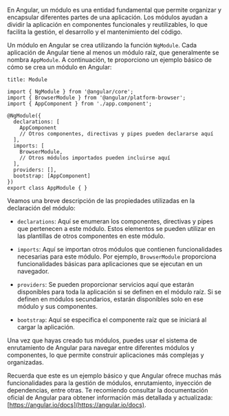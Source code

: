   
En Angular, un módulo es una entidad fundamental que permite organizar y encapsular diferentes partes de una aplicación. Los módulos ayudan a dividir la aplicación en componentes funcionales y reutilizables, lo que facilita la gestión, el desarrollo y el mantenimiento del código.

Un módulo en Angular se crea utilizando la función `NgModule`. Cada aplicación de Angular tiene al menos un módulo raíz, que generalmente se nombra `AppModule`. A continuación, te proporciono un ejemplo básico de cómo se crea un módulo en Angular:

```ad-important
title: Module
```
```
import { NgModule } from '@angular/core';
import { BrowserModule } from '@angular/platform-browser';
import { AppComponent } from './app.component';

@NgModule({
  declarations: [
    AppComponent
    // Otros componentes, directivas y pipes pueden declararse aquí
  ],
  imports: [
    BrowserModule,
    // Otros módulos importados pueden incluirse aquí
  ],
  providers: [],
  bootstrap: [AppComponent]
})
export class AppModule { }
```

Veamos una breve descripción de las propiedades utilizadas en la declaración del módulo:

- `declarations`: Aquí se enumeran los componentes, directivas y pipes que pertenecen a este módulo. Estos elementos se pueden utilizar en las plantillas de otros componentes en este módulo.
    
- `imports`: Aquí se importan otros módulos que contienen funcionalidades necesarias para este módulo. Por ejemplo, `BrowserModule` proporciona funcionalidades básicas para aplicaciones que se ejecutan en un navegador.
    
- `providers`: Se pueden proporcionar servicios aquí que estarán disponibles para toda la aplicación si se definen en el módulo raíz. Si se definen en módulos secundarios, estarán disponibles solo en ese módulo y sus componentes.
    
- `bootstrap`: Aquí se especifica el componente raíz que se iniciará al cargar la aplicación.
    

Una vez que hayas creado tus módulos, puedes usar el sistema de enrutamiento de Angular para navegar entre diferentes módulos y componentes, lo que permite construir aplicaciones más complejas y organizadas.

Recuerda que este es un ejemplo básico y que Angular ofrece muchas más funcionalidades para la gestión de módulos, enrutamiento, inyección de dependencias, entre otras. Te recomiendo consultar la documentación oficial de Angular para obtener información más detallada y actualizada: [https://angular.io/docs](https://angular.io/docs).